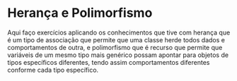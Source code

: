 # Herança e Polimorfismo
Aqui faço exercícios aplicando os conhecimentos que tive com herança que é um tipo de associação que permite que uma classe herde todos dados e
comportamentos de outra, e polimorfismo que é recurso que permite que variáveis de um mesmo tipo mais genérico possam apontar para objetos 
de tipos específicos diferentes, tendo assim comportamentos diferentes conforme cada tipo específico.
